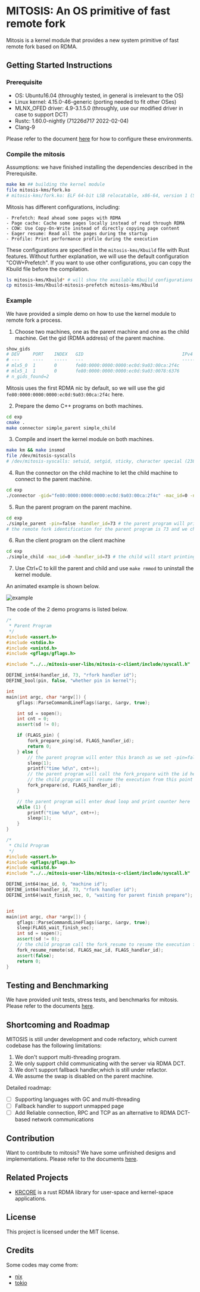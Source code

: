 # MITOSIS: An OS primitive of fast remote fork

Mitosis is a kernel module that provides a new system primitive of fast remote fork based on RDMA.

## Getting Started Instructions

### Prerequisite

- OS: Ubuntu16.04 (throughly tested, in general is irrelevant to the OS)
- Linux kernel: 4.15.0-46-generic (porting needed to fit other OSes)
- MLNX_OFED driver: 4.9-3.1.5.0 (throughly, use our modified driver in case to support DCT)
- Rustc: 1.60.0-nightly (71226d717 2022-02-04)
- Clang-9

Please refer to the document [here](./docs/setup.md) for how to configure these environments.

### Compile the mitosis

Assumptions: we have finished installing the dependencies described in the Prerequisite. 

```bash
make km ## building the kernel module
file mitosis-kms/fork.ko
# mitosis-kms/fork.ko: ELF 64-bit LSB relocatable, x86-64, version 1 (SYSV), BuildID[sha1]=xxx, not stripped
```

Mitosis has different configurations, including:

    - Prefetch: Read ahead some pages with RDMA
    - Page cache: Cache some pages locally instead of read through RDMA
    - COW: Use Copy-On-Write instead of directly copying page content
    - Eager resume: Read all the pages during the startup
    - Profile: Print performance profile during the execution
These configurations are specified in the `mitosis-kms/Kbuild` file with Rust features. Without further explanation, we will use the default configuration "COW+Prefetch". If you want to use other configurations, you can copy the Kbuild file before the compilation.

```bash
ls mitosis-kms/Kbuild* # will show the available Kbuild configurations
cp mitosis-kms/Kbuild-mitosis-prefetch mitosis-kms/Kbuild
```

### Example 

We have provided a simple demo on how to use the kernel module to remote fork a process.

1. Choose two machines, one as the parent machine and one as the child machine. Get the gid (RDMA address) of the parent machine.

```bash
show_gids
# DEV     PORT    INDEX   GID                                     IPv4            VER     DEV
# ---     ----    -----   ---                                     ------------    ---     ---
# mlx5_0  1       0       fe80:0000:0000:0000:ec0d:9a03:00ca:2f4c                 v1
# mlx5_1  1       0       fe80:0000:0000:0000:ec0d:9a03:0078:6376                 v1
# n_gids_found=2
```

Mitosis uses the first RDMA nic by default, so we will use the gid `fe80:0000:0000:0000:ec0d:9a03:00ca:2f4c` here.

2. Prepare the demo C++ programs on both machines.

```bash
cd exp
cmake .
make connector simple_parent simple_child
```

3. Compile and insert the kernel module on both machines.

```bash
make km && make insmod
file /dev/mitosis-syscalls
# /dev/mitosis-syscalls: setuid, setgid, sticky, character special (238/0)
```

4. Run the connector on the child machine to let the child machine to connect to the parent machine.

```bash
cd exp
./connector -gid="fe80:0000:0000:0000:ec0d:9a03:00ca:2f4c" -mac_id=0 -nic_id=0 # this gid is marked as the nic 0 on the machine 0 on the child machine, and we will send connect request to it
```

5. Run the parent program on the parent machine.

```bash
cd exp
./simple_parent -pin=false -handler_id=73 # the parent program will print an increasing counter from 0 repeatedly
# the remote fork identification for the parent program is 73 and we choose to leave the program in the foreground and do not pin it in the kernel
```

6. Run the client program on the client machine

```bash
cd exp
./simple_child -mac_id=0 -handler_id=73 # the child will start printing the counter from 1 as if it has forked the parent program on machine 0 (val01) with id 73 from the point before it starts print the counter 1
```

7. Use Ctrl+C to kill the parent and child and use `make rmmod` to uninstall the kernel module.

An animated example is shown below.

![example](./docs/example.gif)

The code of the 2 demo programs is listed below.

```c++
/*
 * Parent Program
 */
#include <assert.h>
#include <stdio.h>
#include <unistd.h>
#include <gflags/gflags.h>

#include "../../mitosis-user-libs/mitosis-c-client/include/syscall.h"

DEFINE_int64(handler_id, 73, "rfork handler id");
DEFINE_bool(pin, false, "whether pin in kernel");

int
main(int argc, char *argv[]) {
    gflags::ParseCommandLineFlags(&argc, &argv, true);

    int sd = sopen();
    int cnt = 0;
    assert(sd != 0);

    if (FLAGS_pin) {
        fork_prepare_ping(sd, FLAGS_handler_id);
        return 0;
    } else {
        // the parent program will enter this branch as we set -pin=false
        sleep(1);
        printf("time %d\n", cnt++);
        // the parent program will call the fork_prepare with the id here
        // the child program will resume the execution from this point
        fork_prepare(sd, FLAGS_handler_id);
    }

    // the parent program will enter dead loop and print counter here
    while (1) {
        printf("time %d\n", cnt++);
        sleep(1);
    }
}

/*
 * Child Program
 */
#include <assert.h>
#include <gflags/gflags.h>
#include <unistd.h>
#include "../../mitosis-user-libs/mitosis-c-client/include/syscall.h"

DEFINE_int64(mac_id, 0, "machine id");
DEFINE_int64(handler_id, 73, "rfork handler id");
DEFINE_int64(wait_finish_sec, 0, "waiting for parent finish prepare");


int
main(int argc, char *argv[]) {
    gflags::ParseCommandLineFlags(&argc, &argv, true);
    sleep(FLAGS_wait_finish_sec);
    int sd = sopen();
    assert(sd != 0);
    // the child program call the fork_resume to resume the execution from the parent program with `handler_id` on machine `mac_id`
    fork_resume_remote(sd, FLAGS_mac_id, FLAGS_handler_id);
    assert(false);
    return 0;
}
```

## Testing and Benchmarking

We have provided unit tests, stress tests, and benchmarks for mitosis. Please refer to the documents [here](./docs/tests-and-benchmarks.md).

## Shortcoming and Roadmap 

MITOSIS is still under development and code refactory, which current codebase has the following limitations:

1. We don't support multi-threading program. 
2. We only support child communicating with the server via RDMA DCT.
3. We don't support fallback handler,which is still under refactor. 
4. We assume the swap is disabled on the parent machine. 

Detailed roadmap: 

- [ ] Supporting languages with GC and multi-threading
- [ ] Fallback handler to support unmapped page 
- [ ] Add Reliable connection, RPC and TCP as an alternative to RDMA DCT-based network communications

## Contribution

Want to contribute to mitosis? We have some unfinished designs and implementations. Please refer to the documents [here](docs/contribution/README.md).

## Related Projects

- [KRCORE](https://ipads.se.sjtu.edu.cn:1312/distributed-rdma-serverless/kernel-rdma/rust-kernel-rdma/-/tree/master/) is a rust RDMA library for user-space and kernel-space applications. 

## License
This project is licensed under the MIT license.

## Credits 

Some codes may come from: 

- [nix](https://docs.rs/nix/latest/nix/)
- [tokio](https://tokio.rs)
